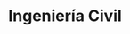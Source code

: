 ---
title: 'Ingeniería Civil'
description: 'Formación de ingenieros civiles especializados en la construcción y diseño de infraestructuras.'
nivel: 'Licenciatura'
curso: 'pregrado'
icon: 'HardHat'
color: '#4caf50'
area: 'tecnología'
ubicacion: 'C.A. Los Perozo, Municipios: Tocópero, Bolivar, Urumaco, Dabajuro, Mene Mauroa, Colina, Petit, San Francisco, Monseñor Iturriza, Democracia, Bolívar, Silva, Carirubana, Zamora, Morón, Unión, Miranda, Federación, Piritu, Puerto Cabello, Manuel Monge, Urachiche, Iribarren, Veroes'
---